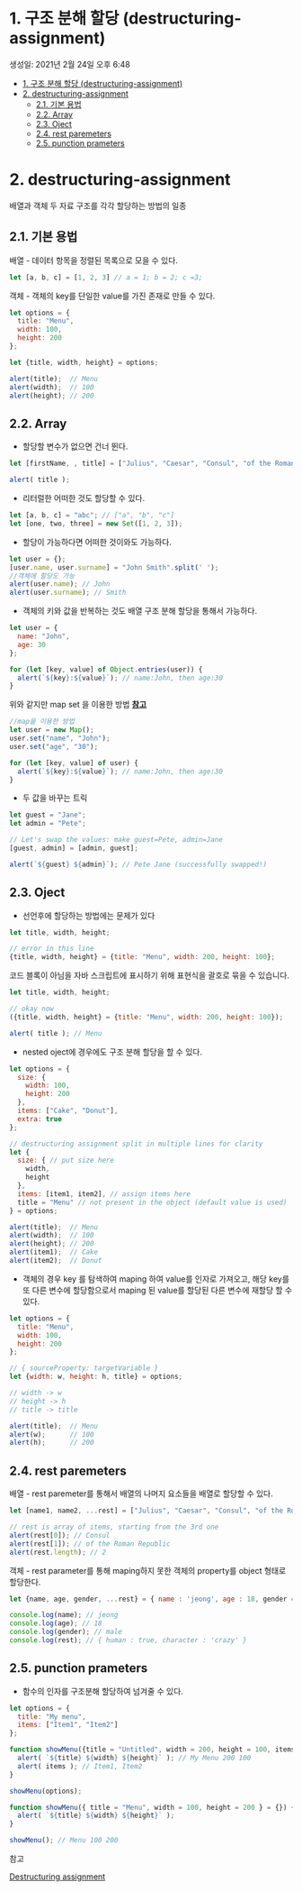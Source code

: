 # 1. 구조 분해 할당 (destructuring-assignment)

생성일: 2021년 2월 24일 오후 6:48

- [1. 구조 분해 할당 (destructuring-assignment)](#1-구조-분해-할당-destructuring-assignment)
- [2. destructuring-assignment](#2-destructuring-assignment)
  - [2.1. 기본 용법](#21-기본-용법)
  - [2.2. Array](#22-array)
  - [2.3. Oject](#23-oject)
  - [2.4. rest paremeters](#24-rest-paremeters)
  - [2.5. punction prameters](#25-punction-prameters)

# 2. destructuring-assignment

배열과 객체 두 자료 구조를 각각 할당하는 방법의 일종

## 2.1. 기본 용법

배열 - 데이터 항목을 정렬된 목록으로 모을 수 있다.

```jsx
let [a, b, c] = [1, 2, 3] // a = 1; b = 2; c =3;
```

객체 - 객체의 key를 단일한 value를 가진 존재로 만들 수 있다.

```jsx
let options = {
  title: "Menu",
  width: 100,
  height: 200
};

let {title, width, height} = options;

alert(title);  // Menu
alert(width);  // 100
alert(height); // 200
```

## 2.2. Array

- 할당할 변수가 없으면 건너 뛴다.

```jsx
let [firstName, , title] = ["Julius", "Caesar", "Consul", "of the Roman Republic"];

alert( title );
```

- 리터럴한 어떠한 것도 할당할 수 있다.

```jsx
let [a, b, c] = "abc"; // ["a", "b", "c"]
let [one, two, three] = new Set([1, 2, 3]);
```

- 할당이 가능하다면 어떠한 것이와도 가능하다.

```jsx
let user = {};
[user.name, user.surname] = "John Smith".split(' ');
//객체에 할당도 가능
alert(user.name); // John
alert(user.surname); // Smith
```

- 객체의 키와 값을 반복하는 것도 배열 구조 분해 할당을 통해서 가능하다.

```jsx
let user = {
  name: "John",
  age: 30
};

for (let [key, value] of Object.entries(user)) {
  alert(`${key}:${value}`); // name:John, then age:30
}
```

위와 같지만 map set 을 이용한 방법 **[참고](https://ko.javascript.info/map-set)**

```jsx
//map을 이용한 방법
let user = new Map();
user.set("name", "John");
user.set("age", "30");

for (let [key, value] of user) {
  alert(`${key}:${value}`); // name:John, then age:30
}
```

- 두 값을 바꾸는 트릭

```jsx
let guest = "Jane";
let admin = "Pete";

// Let's swap the values: make guest=Pete, admin=Jane
[guest, admin] = [admin, guest];

alert(`${guest} ${admin}`); // Pete Jane (successfully swapped!)
```

## 2.3. Oject

- 선언후에 할당하는 방법에는 문제가 있다

```jsx
let title, width, height;

// error in this line
{title, width, height} = {title: "Menu", width: 200, height: 100};
```

코드 블록이 아님을 자바 스크립트에 표시하기 위해 표현식을 괄호로 묶을 수 있습니다.

```jsx
let title, width, height;

// okay now
({title, width, height} = {title: "Menu", width: 200, height: 100});

alert( title ); // Menu
```

- nested oject에 경우에도 구조 분해 할당을 할 수 있다.

```jsx
let options = {
  size: {
    width: 100,
    height: 200
  },
  items: ["Cake", "Donut"],
  extra: true
};

// destructuring assignment split in multiple lines for clarity
let {
  size: { // put size here
    width,
    height
  },
  items: [item1, item2], // assign items here
  title = "Menu" // not present in the object (default value is used)
} = options;

alert(title);  // Menu
alert(width);  // 100
alert(height); // 200
alert(item1);  // Cake
alert(item2);  // Donut
```

- 객체의 경우 key 를 탐색하여 maping 하여 value를 인자로 가져오고, 해당 key를 또 다른 변수에 할당함으로서 maping 된 value를 할당된 다른 변수에 재할당 할 수 있다.

```jsx
let options = {
  title: "Menu",
  width: 100,
  height: 200
};

// { sourceProperty: targetVariable }
let {width: w, height: h, title} = options;

// width -> w
// height -> h
// title -> title

alert(title);  // Menu
alert(w);      // 100
alert(h);      // 200
```

## 2.4. rest paremeters

배열 - rest paremeter를 통해서 배열의 나머지 요소들을 배열로 할당할 수 있다.

```jsx
let [name1, name2, ...rest] = ["Julius", "Caesar", "Consul", "of the Roman Republic"];

// rest is array of items, starting from the 3rd one
alert(rest[0]); // Consul
alert(rest[1]); // of the Roman Republic
alert(rest.length); // 2
```

객체 - rest parameter를 통해 maping하지 못한 객체의 property를 object 형태로 할당한다.

```jsx
let {name, age, gender, ...rest} = { name : 'jeong', age : 18, gender = 'male', human : true, character : 'crazy'}

console.log(name); // jeong
console.log(age); // 18
console.log(gender); // male
console.log(rest); // { human : true, character : 'crazy' }
```

## 2.5. punction prameters

- 함수의 인자를 구조분해 할당하여 넘겨줄 수 있다.

```jsx
let options = {
  title: "My menu",
  items: ["Item1", "Item2"]
};

function showMenu({title = "Untitled", width = 200, height = 100, items = []}) {
  alert( `${title} ${width} ${height}` ); // My Menu 200 100
  alert( items ); // Item1, Item2
}

showMenu(options);
```

```jsx
function showMenu({ title = "Menu", width = 100, height = 200 } = {}) {
  alert( `${title} ${width} ${height}` );
}

showMenu(); // Menu 100 200
```

참고

[Destructuring assignment](http://javascript.info/destructuring-assignment)